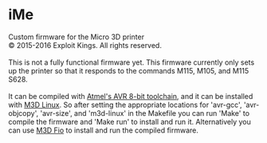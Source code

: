 # iMe
Custom firmware for the Micro 3D printer
<br>
© 2015-2016 Exploit Kings. All rights reserved.
<br>
<br>
This is not a fully functional firmware yet. This firmware currently only sets up the printer so that it responds to the commands M115, M105, and M115 S628.
<br>
<br>
It can be compiled with <a href="http://www.atmel.com/tools/ATMELAVRTOOLCHAINFORLINUX.aspx">Atmel's AVR 8-bit toolchain</a>, and it can be installed with <a href="https://github.com/donovan6000/M3D-Linux">M3D Linux</a>. So after setting the appropriate locations for 'avr-gcc', 'avr-objcopy', 'avr-size', and 'm3d-linux' in the Makefile you can run 'Make' to compile the firmware and 'Make run' to install and run it. Alternatively you can use <a href="https://github.com/donovan6000/M3D-Fio">M3D Fio</a> to install and run the compiled firmware.
